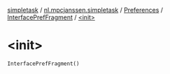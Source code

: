 [simpletask](../../../index.md) / [nl.mpcjanssen.simpletask](../../index.md) / [Preferences](../index.md) / [InterfacePrefFragment](index.md) / [&lt;init&gt;](.)

# &lt;init&gt;

`InterfacePrefFragment()`